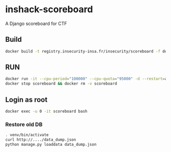 # inshack-scoreboard
A Django scoreboard for CTF

## Build

```bash
docker build -t registry.insecurity-insa.fr/insecurity/scoreboard -f deploy/Dockerfile .
```

## RUN

```bash
docker run -it --cpu-period="100000" --cpu-quota="95000" -d --restart=always --name scoreboard -v /home/ubuntu/logs:/var/log/nginx/ -p 80:8081 registry.insecurity-insa.fr/insecurity/scoreboard
docker stop scoreboard && docker rm -v scoreboard
```

## Login as root

```bash
docker exec -u 0 -it scoreboard bash
```

### Restore old DB

```bash
. venv/bin/activate
curl http://..../data_dump.json
python manage.py loaddata data_dump.json
```
